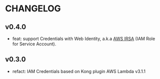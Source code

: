 # CHANGELOG

## v0.4.0

- feat: support Credentials with Web Identity, a.k.a [AWS IRSA](https://docs.aws.amazon.com/eks/latest/userguide/iam-roles-for-service-accounts.html) (IAM Role for Service Account).

## v0.3.0

- refact: IAM Credentials based on Kong plugin AWS Lambda v3.1.1
